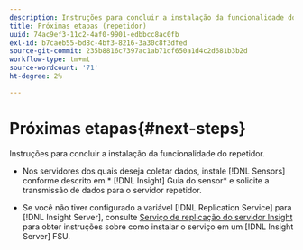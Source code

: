 ```yaml
---
description: Instruções para concluir a instalação da funcionalidade do repetidor.
title: Próximas etapas (repetidor)
uuid: 74ac9ef3-11c2-4af0-9901-edbbcc8ac0fb
exl-id: b7caeb55-bd8c-4bf3-8216-3a30c8f3dfed
source-git-commit: 235b8816c7397ac1ab71df650a1d4c2d681b3b2d
workflow-type: tm+mt
source-wordcount: '71'
ht-degree: 2%

---
```


# Próximas etapas{#next-steps}

Instruções para concluir a instalação da funcionalidade do repetidor.

* Nos servidores dos quais deseja coletar dados, instale [!DNL Sensors] conforme descrito em * [!DNL Insight] Guia do sensor* e solicite a transmissão de dados para o servidor repetidor.

* Se você não tiver configurado a variável [!DNL Replication Service] para [!DNL Insight Server], consulte [Serviço de replicação do servidor Insight](../../../../home/c-inst-svr/c-ins-svr-rep-svc/c-ins-svr-rep-svc.md#concept-926e654e80d943a0b6ac44a82a510d92) para obter instruções sobre como instalar o serviço em um [!DNL Insight Server] FSU.
